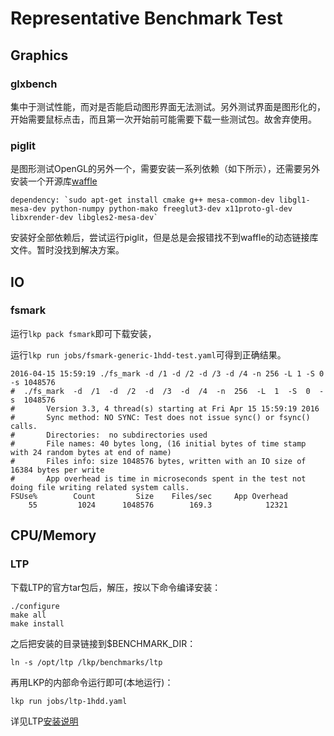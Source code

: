 # Representative Benchmark Test

## Graphics

### glxbench

集中于测试性能，而对是否能启动图形界面无法测试。另外测试界面是图形化的，开始需要鼠标点击，而且第一次开始前可能需要下载一些测试包。故舍弃使用。

### piglit

是图形测试OpenGL的另外一个，需要安装一系列依赖（如下所示），还需要另外安装一个开源库[waffle](https://github.com/waffle-gl/waffle)

    dependency: `sudo apt-get install cmake g++ mesa-common-dev libgl1-mesa-dev python-numpy python-mako freeglut3-dev x11proto-gl-dev libxrender-dev libgles2-mesa-dev`

安装好全部依赖后，尝试运行piglit，但是总是会报错找不到waffle的动态链接库文件。暂时没找到解决方案。

## IO

### fsmark

运行`lkp pack fsmark`即可下载安装，

运行`lkp run jobs/fsmark-generic-1hdd-test.yaml`可得到正确结果。

```
2016-04-15 15:59:19 ./fs_mark -d /1 -d /2 -d /3 -d /4 -n 256 -L 1 -S 0 -s 1048576
#  ./fs_mark  -d  /1  -d  /2  -d  /3  -d  /4  -n  256  -L  1  -S  0  -s  1048576
#       Version 3.3, 4 thread(s) starting at Fri Apr 15 15:59:19 2016 
#       Sync method: NO SYNC: Test does not issue sync() or fsync() calls.
#       Directories:  no subdirectories used
#       File names: 40 bytes long, (16 initial bytes of time stamp with 24 random bytes at end of name)
#       Files info: size 1048576 bytes, written with an IO size of 16384 bytes per write
#       App overhead is time in microseconds spent in the test not doing file writing related system calls.
FSUse%        Count         Size    Files/sec     App Overhead
    55         1024      1048576        169.3            12321
```


## CPU/Memory

### LTP

下载LTP的官方tar包后，解压，按以下命令编译安装：

    ./configure
    make all
    make install

之后把安装的目录链接到$BENCHMARK_DIR：

    ln -s /opt/ltp /lkp/benchmarks/ltp

再用LKP的内部命令运行即可(本地运行)：

    lkp run jobs/ltp-1hdd.yaml

详见LTP[安装说明](https://github.com/linux-test-project/ltp/blob/master/INSTALL)
